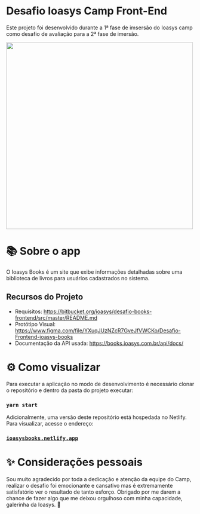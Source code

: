 # Desafio Ioasys Camp Front-End

Este projeto foi desenvolvido durante a 1ª fase de imsersão do Ioasys camp como desafio de avaliação para a 2ª fase de imersão.

<img src="https://user-images.githubusercontent.com/42072854/114113839-fdd48d00-98b5-11eb-8905-b2605e1cc8a5.png" width="500" height="500" />

# 📚 Sobre o app

O Ioasys Books é um site que exibe informações detalhadas sobre uma biblioteca de livros para usuários cadastrados no sistema.

## Recursos do Projeto
- Requisitos: https://bitbucket.org/ioasys/desafio-books-frontend/src/master/README.md
- Protótipo Visual: https://www.figma.com/file/YXuqJUzNZcR7GveJfVWCKo/Desafio-Frontend-ioasys-books
- Documentação da API usada: https://books.ioasys.com.br/api/docs/

# ⚙ Como visualizar

Para executar a aplicação no modo de desenvolvimento é necessário clonar o repositório e dentro da pasta do projeto executar:

### `yarn start`

Adicionalmente, uma versão deste repositório está hospedada no Netlify. Para visualizar, acesse o endereço:

### [`ioasysbooks.netlify.app`](ioasysbooks.netlify.app)

# ✨ Considerações pessoais

Sou muito agradecido por toda a dedicação e atenção da equipe do Camp, realizar o desafio foi emocionante e cansativo mas é extremamente satisfatório ver o resultado de tanto esforço. Obrigado por me darem a chance de fazer algo que me deixou orgulhoso com minha capacidade, galerinha da Ioasys. 💖
